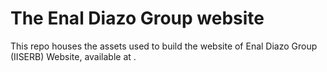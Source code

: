 # The Enal Diazo Group website

This repo houses the assets used to build the website of Enal Diazo Group (IISERB) Website, available at .
